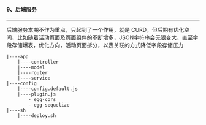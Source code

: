 #### 9、后端服务
***
后端服务本期不作为重点，只起到了一个作用，就是 CURD，但后期有优化空间，比如随着活动页面及页面组件的不断增多，JSON字符串会无限变大，直至字段存储爆表，优化方向，活动页面拆分，以表关联的方式降低字段存储压力
```
|----app
    |----controller
    |----model
    |----router
    |----service
|----config
    |----config.default.js
    |----plugin.js
        - egg-cors
        - egg-sequelize
|----sh
    |----deploy.sh
```